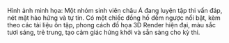 Hình ảnh minh họa: Một nhóm sinh viên châu Á đang luyện tập thi vấn đáp, nét mặt hào hứng và tự tin. Có một chiếc đồng hồ đếm ngược nổi bật, kèm theo các tài liệu ôn tập, phong cách đồ họa 3D Render hiện đại, màu sắc tươi sáng, trẻ trung, tạo cảm giác hứng khởi và sẵn sàng cho kỳ thi.